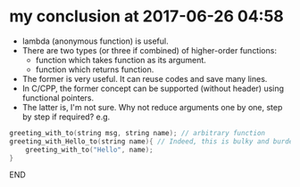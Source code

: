 # my conclusion at 2017-06-26 04:58
- lambda (anonymous function) is useful.
- There are two types (or three if combined) of higher-order functions:
    - function which takes function as its argument.
    - function which returns function.
- The former is very useful. It can reuse codes and save many lines.
- In C/CPP, the former concept can be supported (without <functional> header) using functional pointers.
- The latter is, I'm not sure. Why not reduce arguments one by one, step by step if required? e.g.
```CPP
greeting_with_to(string msg, string name); // arbitrary function
greeting_with_Hello_to(string name){ // Indeed, this is bulky and burdensome but intuitive and simple.
    greeting_with_to("Hello", name);
}
```
END


